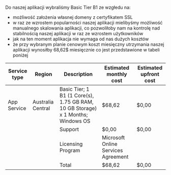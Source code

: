 Do naszej aplikacji wybraliśmy Basic Tier B1 ze wzgłedu na:
* możliwość założenia własnej domeny z certyfikatem SSL 
* w raz ze wzrostem popularności naszej aplikacji mielibyśmy możliwość manualnego skalowania aplikacji, co pozwoliłoby nam
na kontrolę nad stabilnością naszej aplikacji w raz ze wzrostem użytkowników
* jak na ten moment aplikacja nie wymaga od nas dużych kosztów
* że przy wybranym planie cenowym koszt miesięczny utrzymania naszej aplikacji wynosiłby 68,62$ miesięcznie
co jest przedstawione w tabeli poniżej

Service type | Region | Description | Estimated monthly cost | Estimated upfront cost
---- | ---- | ---- | ----- | ----
App Service | Australia Central | Basic Tier; 1 B1 (1 Core(s), 1.75 GB RAM, 10 GB Storage) x 1 Months; Windows OS | $68,62 | $0,00
 |  |  | Support | $0,00 | $0,00
 |  |  | Licensing Program | Microsoft Online Services Agreement |
 |  |  | Total | $68,62 | $0,00
